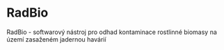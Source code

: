 # RadBio
RadBio - softwarový nástroj pro odhad kontaminace rostlinné  biomasy na území zasaženém jadernou havárií
